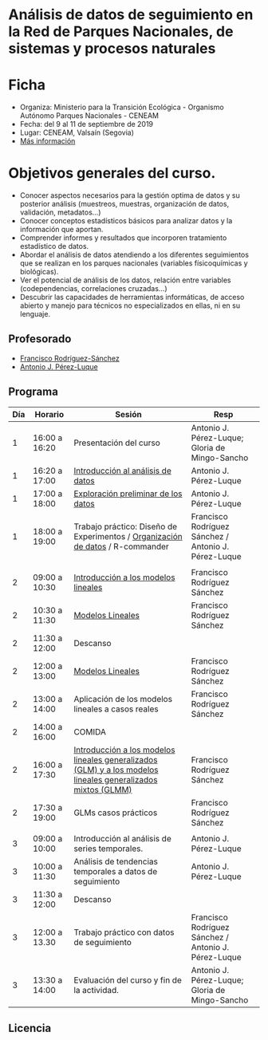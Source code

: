 # Análisis de datos de seguimiento en la Red de Parques Nacionales, de sistemas y procesos naturales 

# Ficha 
- Organiza: Ministerio para la Transición Ecológica - Organismo Autónomo Parques Nacionales - CENEAM 
- Fecha: del 9 al 11 de septiembre de 2019 
- Lugar: CENEAM, Valsaín (Segovia) 
- [Más información](https://www.miteco.gob.es/es/ceneam/formacion-ambiental/formacion-ceneam/09analisis-seguimiento.aspx)

# Objetivos generales del curso. 
- Conocer aspectos necesarios para la gestión optima de datos y su posterior análisis (muestreos, muestras, organización de datos, validación, metadatos...) 
- Conocer conceptos estadísticos básicos para analizar datos y la información que aportan.
- Comprender informes y resultados que incorporen tratamiento estadístico de datos.
- Abordar el análisis de datos atendiendo a los diferentes seguimientos que se realizan en los parques nacionales (variables físicoquímicas y biológicas).
- Ver el potencial de análisis de los datos, relación entre variables (codependencias, correlaciones cruzadas…)
- Descubrir las capacidades de herramientas informáticas, de acceso abierto y manejo para técnicos no especializados en ellas, ni en su lenguaje. 

## Profesorado 
- [Francisco Rodríguez-Sánchez](https://github/pakillo)
- [Antonio J. Pérez-Luque](https://github/ajpelu)

## Programa
| Día | Horario       | Sesión                                                                                                       | Resp                                                 |
|-----|---------------|--------------------------------------------------------------------------------------------------------------|------------------------------------------------------|
| 1   | 16:00 a 16:20 | Presentación del curso                                                                                       | Antonio J. Pérez-Luque; Gloria de Mingo-Sancho       |
| 1   | 16:20 a 17:00 | [Introducción al análisis de datos](https://github.com/ajpelu/curso_analisis_oapn/blob/master/sesiones/0_Introducion_Analisis_Datos.pdf)                                                                            | Antonio J. Pérez-Luque                               |
| 1   | 17:00 a 18:00 | [Exploración preliminar de los datos](https://github.com/ajpelu/curso_analisis_oapn/blob/master/sesiones/Analisis_exploratorio_datos.pdf)                                                                          | Antonio J. Pérez-Luque                               |
| 1   | 18:00 a 19:00 | Trabajo práctico: Diseño de Experimentos / [Organización de datos](https://github.com/ajpelu/curso_analisis_oapn/blob/master/sesiones/OrganizacionDatos.pdf) / R-commander                                                                     | Francisco Rodríguez Sánchez / Antonio J. Pérez-Luque              |
|     |               |                                                                                                              |                                                      |
| 2   | 09:00 a 10:30 | [Introducción a los modelos lineales](https://github.com/ajpelu/curso_analisis_oapn/blob/master/sesiones/GLMs.pdf)                                                                          | Francisco Rodríguez Sánchez                          |
| 2   | 10:30 a 11:30 | [Modelos Lineales](https://github.com/ajpelu/curso_analisis_oapn/blob/master/sesiones/GLMs.pdf)                                                                                             | Francisco Rodríguez Sánchez                          |
| 2   | 11:30 a 12:00 | Descanso                                                                                                     |                                                      |
| 2   | 12:00 a 13:00 | [Modelos Lineales](https://github.com/ajpelu/curso_analisis_oapn/blob/master/sesiones/GLMs.pdf)                                                                                             | Francisco Rodríguez Sánchez                          |
| 2   | 13:00 a 14:00 | Aplicación de los modelos lineales a casos reales                                                            | Francisco Rodríguez Sánchez                          |
| 2   | 14:00 a 16:00 | COMIDA                                                                                                       |                                                      |
| 2   | 16:00 a 17:30 | [Introducción a los modelos lineales generalizados (GLM) y a los modelos lineales generalizados mixtos (GLMM)](https://github.com/ajpelu/curso_analisis_oapn/blob/master/sesiones/GLMs.pdf) | Francisco Rodríguez Sánchez                          |
| 2   | 17:30 a 19:00 | GLMs casos prácticos                                                                                         | Francisco Rodríguez Sánchez                          |
|     |               |                                                                                                              |                                                      |
| 3   | 09:00 a 10:00 | Introducción al análisis de series temporales.                                                               | Antonio J. Pérez-Luque                               |
| 3   | 10:00 a 11:30 | Análisis de tendencias temporales a datos de seguimiento                                                     | Antonio J. Pérez-Luque                               |
| 3   | 11:30 a 12:00 | Descanso                                                                                                     |                                                      |
| 3   | 12:00 a 13.30 | Trabajo práctico con datos de seguimiento                                                                    | Francisco Rodríguez Sánchez / Antonio J. Pérez-Luque |
| 3   | 13:30 a 14:00 | Evaluación del curso y fin de la actividad.                                                                  | Antonio J. Pérez-Luque; Gloria de Mingo-Sancho       |

## Licencia 

